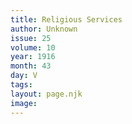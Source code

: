 ```yaml
---
title: Religious Services
author: Unknown
issue: 25
volume: 10
year: 1916
month: 43
day: V
tags:
layout: page.njk
image:
---
```



